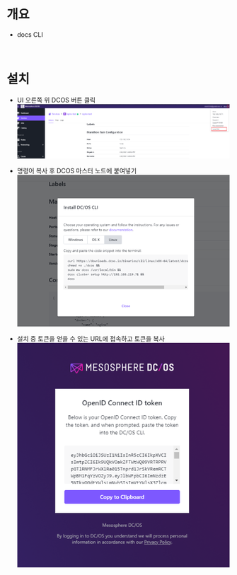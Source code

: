 # 개요
* docs CLI

<br>

# 설치
* UI 오른쪽 위 DCOS 버튼 클릭 
![](imgs/cli_install1.png)

* 명령어 복사 후 DCOS 마스터 노드에 붙여넣기
![](imgs/cli_install2.png)

* 설치 중 토큰을 얻을 수 있는 URL에 접속하고 토큰을 복사
![](imgs/cli_install3.png)